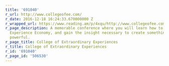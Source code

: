 ```yaml
---
title: '691040'
r_url: http://www.collegeofee.com/
r_date: 2016-12-18 16:24:33.670000000 Z
r_wrapped_url: https://www.reading.am/p/4xqu/http://www.collegeofee.com/
r_page_description: A memorable conference where you will learn how to thrive in the
  Experience Economy, and gain the insight necessary to create something unique and
  powerful.
r_page_title: College of Extraordinary Experiences
r_title: College of Extraordinary Experiences
r_id: '691040'
r_page_id: '506530'
---
```


